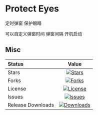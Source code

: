 # Protect Eyes
定时弹窗 保护眼睛  
  
可以自定义弹窗时间 弹窗间隔 开机启动

## Misc

|Status|Value|
|:----|:---:|
|Stars|[![Stars](https://img.shields.io/github/stars/qiuhaotc/ProtectEyes)](https://github.com/qiuhaotc/ProtectEyes)
|Forks|[![Forks](https://img.shields.io/github/forks/qiuhaotc/ProtectEyes)](https://github.com/qiuhaotc/ProtectEyes)
|License|[![License](https://img.shields.io/github/license/qiuhaotc/ProtectEyes)](https://github.com/qiuhaotc/ProtectEyes)
|Issues|[![Issues](https://img.shields.io/github/issues/qiuhaotc/ProtectEyes)](https://github.com/qiuhaotc/ProtectEyes)
|Release Downloads|[![Downloads](https://img.shields.io/github/downloads/qiuhaotc/ProtectEyes/total.svg)](https://github.com/qiuhaotc/ProtectEyes/releases)
